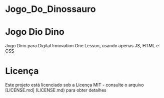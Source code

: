 # Jogo_Do_Dinossauro

# Jogo Dio Dino 
Jogo Dino para Digital Innovation One Lesson, usando apenas JS, HTML e CSS

# Licença
Este projeto está licenciado sob a Licença MIT - consulte o arquivo [LICENSE.md] (LICENSE.md) para obter detalhes